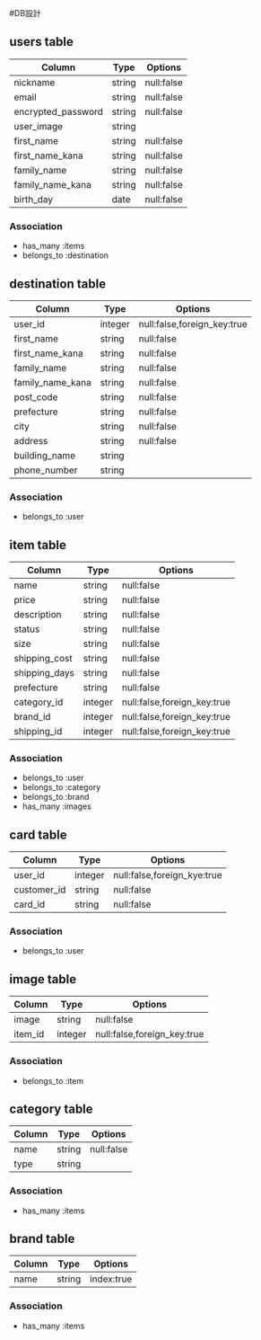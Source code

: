 #DB設計

## users table
|Column               | Type        | Options       |
|---------------------|-------------|---------------|
|nickname             |string       |null:false     |
|email                |string       |null:false     |
|encrypted_password   |string       |null:false     |
|user_image           |string       |               |
|first_name           |string       |null:false     |
|first_name_kana      |string       |null:false     |
|family_name          |string       |null:false     |
|family_name_kana     |string       |null:false     |
|birth_day            |date         |null:false     |

### Association
* has_many :items 
* belongs_to :destination 

## destination table
|Column               |Type         |Options                    |
|---------------------|-------------|---------------------------|
|user_id              |integer      |null:false,foreign_key:true|
|first_name           |string       |null:false                 |
|first_name_kana      |string       |null:false                 |
|family_name          |string       |null:false                 |
|family_name_kana     |string       |null:false                 |
|post_code            |string       |null:false                 |
|prefecture           |string       |null:false                 |
|city                 |string       |null:false                 |
|address              |string       |null:false                 |
|building_name        |string       |                           |
|phone_number         |string       |                           |

### Association
* belongs_to :user

## item table
|Column               |Type         |Options                    |
|---------------------|-------------|---------------------------|
|name                 |string       |null:false                 |
|price                |string       |null:false                 |
|description          |string       |null:false                 |
|status               |string       |null:false                 |
|size                 |string       |null:false                 |
|shipping_cost        |string       |null:false                 |
|shipping_days        |string       |null:false                 |
|prefecture           |string       |null:false                 |
|category_id          |integer      |null:false,foreign_key:true|
|brand_id             |integer      |null:false,foreign_key:true|
|shipping_id          |integer      |null:false,foreign_key:true|

### Association
* belongs_to :user
* belongs_to :category
* belongs_to :brand
* has_many :images

## card table
|Column              |Type          |Options                    |
|--------------------|--------------|---------------------------|
|user_id             |integer       |null:false,foreign_kye:true|
|customer_id         |string        |null:false                 |
|card_id             |string        |null:false                 |

### Association
* belongs_to :user


## image table
|Column              |Type          |Options                    |
|--------------------|--------------|---------------------------|
|image               |string        |null:false                 |
|item_id             |integer       |null:false,foreign_key:true|

### Association
* belongs_to :item

## category table
|Column             |Type           |Options                    |
|-------------------|---------------|---------------------------|
|name               |string         |null:false                 |
|type               |string         |                           |

### Association
* has_many :items

## brand table
|Column            |Type            |Options                    |
|------------------|----------------|---------------------------|
|name              |string          |index:true                 |

### Association
* has_many :items